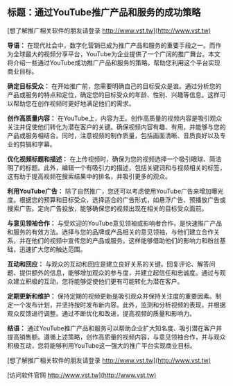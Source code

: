## **标题：通过YouTube推广产品和服务的成功策略**

[想了解推广相关软件的朋友请登录 http://www.vst.tw](http://www.vst.tw)

**导语：**
在现代社会中，数字化营销已成为推广产品和服务的重要手段之一。而作为全球最大的视频分享平台，YouTube为企业提供了一个广阔的推广舞台。本文将介绍一些通过YouTube成功推广产品和服务的策略，帮助您利用这个平台实现商业目标。

**确定目标受众：**
在开始推广前，您需要明确自己的目标受众是谁。通过分析您的产品或服务的特点和定位，确定您的目标受众的年龄、性别、兴趣等信息。这样可以帮助您在创作视频时更好地满足他们的需求。

**创作高质量内容：**
在YouTube上，内容为王。创作高质量的视频内容是吸引观众关注并促使他们转化为潜在客户的关键。确保视频内容有趣、有用，并能够与您的产品或服务相结合。同时，注意视频的制作质量，包括画面清晰、音质良好以及专业的剪辑和字幕。

**优化视频标题和描述：**
在上传视频时，确保为您的视频选择一个吸引眼球、简洁明了的标题。此外，编辑一个有吸引力的描述，包括关键词和与视频相关的标签，这有助于提高视频在搜索结果中的排名，并吸引更多的观众。

**利用YouTube广告：**
除了自然推广，您还可以考虑使用YouTube广告来增加曝光度。根据您的预算和目标受众，选择适合的广告形式，如悬浮广告、预播放广告或搜索广告。定向广告投放，能够确保您的视频出现在相关的目标受众面前。

**与意见领袖合作：**
与受欢迎的YouTube意见领袖或影响者合作，是快速推广产品和服务的有效方法。选择与您的品牌或产品相关的意见领袖，与他们建立合作关系，并在他们的视频中宣传您的产品或服务。这样能够借助他们的影响力和粉丝基础，迅速扩大您的触达范围。

**互动和回应：**
与观众的互动和回应是建立良好关系的关键。回复评论、解答问题、提供额外的信息，能够增加观众的参与度，并建立起信任和忠诚度。通过与观众建立积极的互动，您将能够促使他们更有可能转化为潜在客户。

**定期更新和维护：**
保持定期的视频更新是吸引观众并保持关注度的重要因素。制定一个发布计划，并坚持按时发布新内容。此外，监测和分析视频的表现，并根据观众反馈进行调整。通过不断优化和改进，提高视频的质量和影响力。

**结语：**
通过YouTube推广产品和服务可以帮助企业扩大知名度、吸引潜在客户并提高销售额。遵循上述策略，创作高质量的视频内容，与意见领袖合作，并与观众积极互动，您将能够利用YouTube这一强大的推广平台实现商业目标。

[想了解推广相关软件的朋友请登录 http://www.vst.tw](http://www.vst.tw)


[访问软件官网 http://www.vst.tw](http://www.vst.tw)
